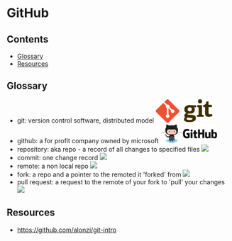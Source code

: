 # GitHub

## Contents
* [Glossary](#glossary)
* [Resources](#resources)

## Glossary
* git: version control software, distributed model <img src="images/Git-Logo-2Color.png" width="128">
* github: a for profit company owned by microsoft <img src="images/github-logo.png" width="128">
* repository: aka repo - a record of all changes to specified files <img src="github-logo.png" width="128">
* commit: one change record <img src="github-logo.png" width="128">
* remote: a non local repo <img src="github-logo.png" width="128">
* fork: a repo and a pointer to the remoted it 'forked' from <img src="github-logo.png" width="128">
* pull request: a request to the remote of your fork to 'pull' your changes <img src="github-logo.png" width="128">

## Resources
* https://github.com/alonzi/git-intro

